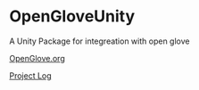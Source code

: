 OpenGloveUnity
==============

A Unity Package for integreation with open glove

[OpenGlove.org](http://www.openglove.org)

[Project Log](http://www.openglove.wordpress.com)
